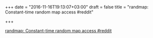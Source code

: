 +++
date = "2016-11-16T19:13:07+03:00"
draft = false
title = "randmap: Constant-time random map access  #reddit"

+++

<p><a href="https://t.co/7S3FIwqRiU">randmap: Constant-time random map access  #reddit</a></p>
